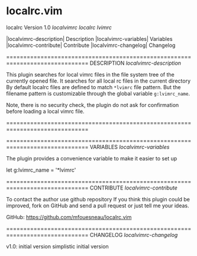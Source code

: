 localrc.vim
===========

localrc                 Version 1.0                   *localvimrc* *localrc* *lvimrc*

|localvimrc-description|     Description
|localvimrc-variables|       Variables
|localvimrc-contribute|      Contribute
|localvimrc-changelog|       Changelog


==============================================================================
DESCRIPTION                                             *localvimrc-description*

This plugin searches for local vimrc files in the file system tree of the
currently opened file. It searches for all local rc files in the current
directory
By default localrc files are defined to match `*lvimrc` file pattern.
But the filename pattern is customizable through the global variable
`g:lvimrc_name`.

Note, there is no security check, the plugin do not ask for confirmation before
loading a local vimrc file. 

==============================================================================

==============================================================================
VARIABLES                                                 *localvimrc-variables*

The plugin provides a convenience variable to make it easier to set up

 let g:lvimrc_name = '*lvimrc'

==============================================================================
CONTRIBUTE                                               *localvimrc-contribute*

To contact the author use github repository
If you think this plugin could be improved, fork on GitHub and send a pull
request or just tell me your ideas.

GitHub:    https://github.com/mfouesneau/localrc.vim

==============================================================================
CHANGELOG                                                 *localvimrc-changelog*

v1.0: initial version
	simplistic initial version
